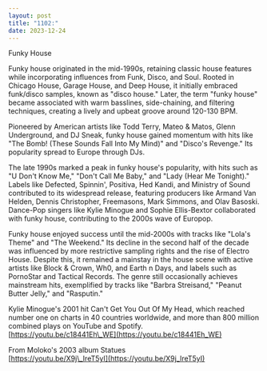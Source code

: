 ```yaml
---
layout: post
title: "1102:"
date: 2023-12-24
---
```


Funky House

Funky house originated in the mid-1990s, retaining classic house features while incorporating influences from Funk, Disco, and Soul. Rooted in Chicago House, Garage House, and Deep House, it initially embraced funk/disco samples, known as "disco house." Later, the term "funky house" became associated with warm basslines, side-chaining, and filtering techniques, creating a lively and upbeat groove around 120-130 BPM.

Pioneered by American artists like Todd Terry, Mateo & Matos, Glenn Underground, and DJ Sneak, funky house gained momentum with hits like "The Bomb\! (These Sounds Fall Into My Mind)" and "Disco's Revenge." Its popularity spread to Europe through DJs.

The late 1990s marked a peak in funky house's popularity, with hits such as "U Don't Know Me," "Don't Call Me Baby," and "Lady (Hear Me Tonight)." Labels like Defected, Spinnin', Positiva, Hed Kandi, and Ministry of Sound contributed to its widespread release, featuring producers like Armand Van Helden, Dennis Christopher, Freemasons, Mark Simmons, and Olav Basoski. Dance-Pop singers like Kylie Minogue and Sophie Ellis-Bextor collaborated with funky house, contributing to the 2000s wave of Europop.

Funky house enjoyed success until the mid-2000s with tracks like "Lola's Theme" and "The Weekend." Its decline in the second half of the decade was influenced by more restrictive sampling rights and the rise of Electro House. Despite this, it remained a mainstay in the house scene with active artists like Block & Crown, Wh0, and Earth n Days, and labels such as PornoStar and Tactical Records. The genre still occasionally achieves mainstream hits, exemplified by tracks like "Barbra Streisand," "Peanut Butter Jelly," and "Rasputin."

Kylie Minogue's 2001 hit Can't Get You Out Of My Head, which reached number one on charts in 40 countries worldwide, and more than 800 million combined plays on YouTube and Spotify.  
[https://youtu.be/c18441Eh\_WE](https://youtu.be/c18441Eh_WE)

From Moloko's 2003 album Statues  
[https://youtu.be/X9j\_IreT5yI](https://youtu.be/X9j_IreT5yI)
